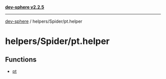 [**dev-sphere v2.2.5**](../../../README.md)

***

[dev-sphere](../../../modules.md) / helpers/Spider/pt.helper

# helpers/Spider/pt.helper

## Functions

- [pt](functions/pt.md)
